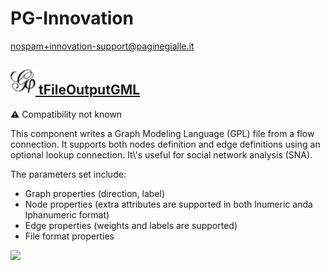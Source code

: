 # PG-Innovation
  <nospam+innovation-support@paginegialle.it>

## <a href='./components/tFileOutputGML/readme.md'><img src='./components/tFileOutputGML/logo.jpg' width='40' height='40'> tFileOutputGML</a>
 :warning: Compatibility not known

This component writes a Graph Modeling Language (GPL) file from a flow connection. It supports both nodes definition and edge definitions using an optional lookup connection. It\\'s useful for social network analysis (SNA).

The parameters set include:
- Graph properties (direction, label)
- Node properties (extra attributes are supported in both lnumeric anda lphanumeric format)
- Edge properties (weights and labels are supported)
- File format properties



<img src='./components/tFileOutputGML/sample.jpg'>
